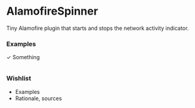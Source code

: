 # AlamofireSpinner

Tiny Alamofire plugin that starts and stops the network activity indicator.

### Examples

✓ Something

```swift
```

### Wishlist

- Examples
- Rationale, sources
